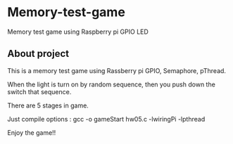 # Memory-test-game
Memory test game using Raspberry pi GPIO LED

## About project

This is a memory test game using Rassberry pi GPIO, Semaphore, pThread.</br>

When the light is turn on by random sequence, then you push down the switch that sequence.</br>

There are 5 stages in game.</br>

Just compile options : gcc -o gameStart hw05.c -lwiringPi -lpthread</br>

Enjoy the game!!</br>

